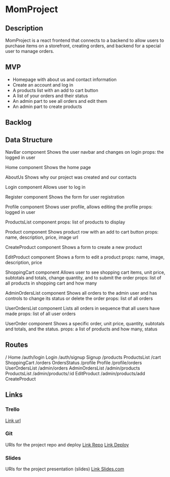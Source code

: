 # MomProject

## Description

MomProject is a react frontend that connects to a backend to allow users to purchase items on a storefront, creating orders, and backend for a special user to manage orders.

## MVP

- Homepage with about us and contact information
- Create an account and log in
- A products list with an add to cart button
- A list of your orders and their status
- An admin part to see all orders and edit them
- An admin part to create products

## Backlog


## Data Structure

NavBar component
Shows the user navbar and changes on login
props: the logged in user

Home component
Shows the home page

AboutUs
Shows why our project was created and our contacts

Login component
Allows user to log in

Register component
Shows the form for user registration

Profile component
Shows user profile, allows editing the profile
props: logged in user

ProductsList component
props: list of products to display

Product component
Shows product row with an add to cart button
props: name, description, price, image url

CreateProduct component
Shows a form to create a new product

EditProduct component
Shows a form to edit a product
props: name, image, description, price

ShoppingCart component
Allows user to see shopping cart items, unit price, subtotals and totals, change quantity, and to submit the order
props: list of all products in shopping cart and how many

AdminOrdersList component
Shows all orders to the admin user and has controls to change its status or delete the order
props: list of all orders

UserOrdersList component
Lists all orders in sequence that all users have made
props: list of all user orders

UserOrder component
Shows a specific order, unit price, quantity, subtotals and totals, and the status.
props: a list of products and how many, status


## Routes

/ Home
/auth/login Login
/auth/signup Signup
/products ProductsList
/cart ShoppingCart
/orders OrdersStatus
/profile Profile
/profile/orders UserOrdersList
/admin/orders AdminOrdersList
/admin/products ProductsList
/admin/products/:id EditProduct
/admin/products/add CreateProduct

## Links

### Trello
[Link url](https://trello.com/b/CWviY2zv/kraken-brigade-project)

### Git
URls for the project repo and deploy
[Link Repo](https://github.com/jorgeberrizbeitia/kraken-brigade)
[Link Deploy](https://jorgeberrizbeitia.github.io/kraken-brigade/)

### Slides
URls for the project presentation (slides)
[Link Slides.com](https://docs.google.com/presentation/d/138o01hAz-0gXepN78RsDgse12HiiuN7Fz_N_hJnI9_g/edit?usp=sharing)   

